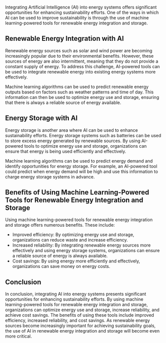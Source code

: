 
Integrating Artificial Intelligence (AI) into energy systems offers significant opportunities for enhancing sustainability efforts. One of the ways in which AI can be used to improve sustainability is through the use of machine learning-powered tools for renewable energy integration and storage.

Renewable Energy Integration with AI
------------------------------------

Renewable energy sources such as solar and wind power are becoming increasingly popular due to their environmental benefits. However, these sources of energy are also intermittent, meaning that they do not provide a constant supply of energy. To address this challenge, AI-powered tools can be used to integrate renewable energy into existing energy systems more effectively.

Machine learning algorithms can be used to predict renewable energy outputs based on factors such as weather patterns and time of day. This information can then be used to optimize energy use and storage, ensuring that there is always a reliable source of energy available.

Energy Storage with AI
----------------------

Energy storage is another area where AI can be used to enhance sustainability efforts. Energy storage systems such as batteries can be used to store excess energy generated by renewable sources. By using AI-powered tools to optimize energy use and storage, organizations can ensure that energy is being used efficiently and effectively.

Machine learning algorithms can be used to predict energy demand and identify opportunities for energy storage. For example, an AI-powered tool could predict when energy demand will be high and use this information to charge energy storage systems in advance.

Benefits of Using Machine Learning-Powered Tools for Renewable Energy Integration and Storage
---------------------------------------------------------------------------------------------

Using machine learning-powered tools for renewable energy integration and storage offers numerous benefits. These include:

* Improved efficiency: By optimizing energy use and storage, organizations can reduce waste and increase efficiency.
* Increased reliability: By integrating renewable energy sources more effectively and using energy storage systems, organizations can ensure a reliable source of energy is always available.
* Cost savings: By using energy more efficiently and effectively, organizations can save money on energy costs.

Conclusion
----------

In conclusion, integrating AI into energy systems presents significant opportunities for enhancing sustainability efforts. By using machine learning-powered tools for renewable energy integration and storage, organizations can optimize energy use and storage, increase reliability, and achieve cost savings. The benefits of using these tools include improved efficiency, increased reliability, and cost savings. As renewable energy sources become increasingly important for achieving sustainability goals, the use of AI in renewable energy integration and storage will become even more critical.
